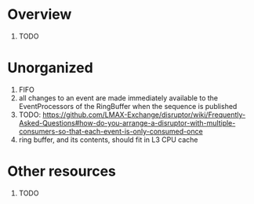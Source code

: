 # Overview
1. TODO


# Unorganized
1. FIFO
1. all changes to an event are made immediately available to the EventProcessors of the RingBuffer when the sequence is published
1. TODO: https://github.com/LMAX-Exchange/disruptor/wiki/Frequently-Asked-Questions#how-do-you-arrange-a-disruptor-with-multiple-consumers-so-that-each-event-is-only-consumed-once
1. ring buffer, and its contents, should fit in L3 CPU cache


# Other resources
1. TODO
